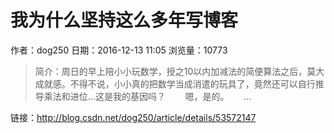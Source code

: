# 我为什么坚持这么多年写博客
作者：dog250
日期：2016-12-13 11:05
浏览量：10773
> 简介：周日的早上陪小小玩数学，授之10以内加减法的简便算法之后，莫大成就感。不得不说，小小真的把数学当成消遣的玩具了，竟然还可以自行推导乘法和进位...这是我的基因吗？        嗯，是的。      ...

 链接：http://blog.csdn.net/dog250/article/details/53572147
